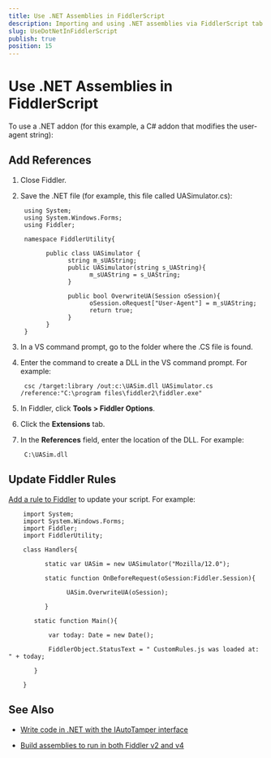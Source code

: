 ```yaml
---
title: Use .NET Assemblies in FiddlerScript
description: Importing and using .NET assemblies via FiddlerScript tab in Fiddler Classic
slug: UseDotNetInFiddlerScript
publish: true
position: 15
---
```


Use .NET Assemblies in FiddlerScript
====================================

To use a .NET addon (for this example, a C# addon that modifies the user-agent string):

Add References
--------------

1. Close Fiddler.

2. Save the .NET file (for example, this file called UASimulator.cs):

		using System;
		using System.Windows.Forms;
		using Fiddler;

		namespace FiddlerUtility{

			  public class UASimulator {
					string m_sUAString;
					public UASimulator(string s_UAString){
						  m_sUAString = s_UAString;
					}

					public bool OverwriteUA(Session oSession){
						  oSession.oRequest["User-Agent"] = m_sUAString;
						  return true;
					}
			  }
		}

3. In a VS command prompt, go to the folder where the .CS file is found.

4. Enter the command to create a DLL in the VS command prompt. For example:

		csc /target:library /out:c:\UASim.dll UASimulator.cs /reference:"C:\program files\fiddler2\fiddler.exe"

5. In Fiddler, click **Tools > Fiddler Options**.

6. Click the **Extensions** tab.

7. In the **References** field, enter the location of the DLL. For example:

		C:\UASim.dll

Update Fiddler Rules
--------------------

[Add a rule to Fiddler][1] to update your script. For example:

		import System;
		import System.Windows.Forms;
		import Fiddler;
		import FiddlerUtility;

		class Handlers{

			  static var UASim = new UASimulator("Mozilla/12.0");

			  static function OnBeforeRequest(oSession:Fiddler.Session){

					UASim.OverwriteUA(oSession);

			  }

		   static function Main(){

			   var today: Date = new Date();      

			   FiddlerObject.StatusText = " CustomRules.js was loaded at: " + today;

		   }

		}

See Also
--------

+ [Write code in .NET with the IAutoTamper interface][2]

+ [Build assemblies to run in both Fiddler v2 and v4][3]

[1]: ./AddRules
[2]: http://fiddler2.com/add-ons
[3]: ./ExtensionsForv2Andv4